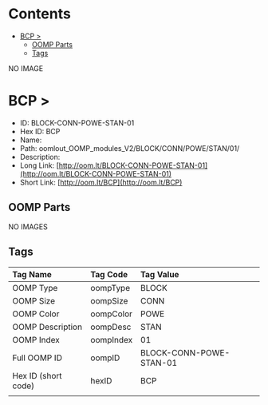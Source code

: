 



Contents
========

* [BCP > ](#bcp--)
	* [OOMP Parts](#oomp-parts)
	* [Tags](#tags)
  
NO IMAGE  
# BCP > 

- ID: BLOCK-CONN-POWE-STAN-01
- Hex ID: BCP
- Name: 
- Path: oomlout_OOMP_modules_V2/BLOCK/CONN/POWE/STAN/01/
- Description: 
- Long Link: [http://oom.lt/BLOCK-CONN-POWE-STAN-01](http://oom.lt/BLOCK-CONN-POWE-STAN-01)
- Short Link: [http://oom.lt/BCP](http://oom.lt/BCP)

## OOMP Parts
  
NO IMAGES  
## Tags
  

|Tag Name|Tag Code|Tag Value|
| :--- | :--- | :--- |
|OOMP Type|oompType|BLOCK|
|OOMP Size|oompSize|CONN|
|OOMP Color|oompColor|POWE|
|OOMP Description|oompDesc|STAN|
|OOMP Index|oompIndex|01|
|Full OOMP ID|oompID|BLOCK-CONN-POWE-STAN-01|
|Hex ID (short code)|hexID|BCP|
||||
